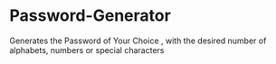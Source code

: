 # Password-Generator
Generates the Password of Your Choice , with the desired number of alphabets, numbers or special characters
